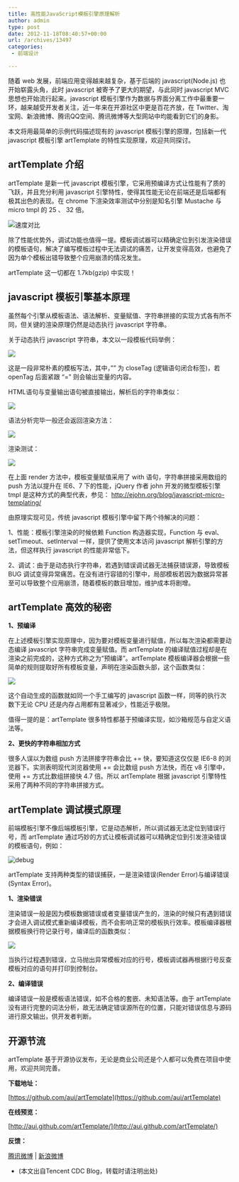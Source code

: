 ```yaml
---
title: 高性能JavaScript模板引擎原理解析
author: admin
type: post
date: 2012-11-18T08:40:57+00:00
url: /archives/13497
categories:
 - 前端设计

---
```


随着 web 发展，前端应用变得越来越复杂，基于后端的 javascript(Node.js) 也开始崭露头角，此时 javascript 被寄予了更大的期望，与此同时 javascript MVC 思想也开始流行起来。javascript 模板引擎作为数据与界面分离工作中最重要一环，越来越受开发者关注，近一年来在开源社区中更是百花齐放，在 Twitter、淘宝网、新浪微博、腾讯QQ空间、腾讯微博等大型网站中均能看到它们的身影。


本文将用最简单的示例代码描述现有的 javascript 模板引擎的原理，包括新一代 javascript 模板引擎 artTemplate 的特性实现原理，欢迎共同探讨。

## artTemplate 介绍

artTemplate 是新一代 javascript 模板引擎，它采用预编译方式让性能有了质的飞跃，并且充分利用 javascript 引擎特性，使得其性能无论在前端还是后端都有极其出色的表现。在 chrome 下渲染效率测试中分别是知名引擎 Mustache 与 micro tmpl 的 25 、 32 倍。


![速度对比](http://cdc.tencent.com/wp-content/uploads/2012/06/1.png)

除了性能优势外，调试功能也值得一提。模板调试器可以精确定位到引发渲染错误的模板语句，解决了编写模板过程中无法调试的痛苦，让开发变得高效，也避免了因为单个模板出错导致整个应用崩溃的情况发生。


artTemplate 这一切都在 1.7kb(gzip) 中实现！


## javascript 模板引擎基本原理

虽然每个引擎从模板语法、语法解析、变量赋值、字符串拼接的实现方式各有所不同，但关键的渲染原理仍然是动态执行 javascript 字符串。


关于动态执行 javascript 字符串，本文以一段模板代码举例：


![](http://cdc.tencent.com/wp-content/uploads/2012/06/code1.png)

这是一段非常朴素的模板写法，其中，”” 为 closeTag (逻辑语句闭合标签)，若 openTag 后面紧跟 “=” 则会输出变量的内容。


HTML语句与变量输出语句被直接输出，解析后的字符串类似：


![](http://cdc.tencent.com/wp-content/uploads/2012/06/code2.png)

语法分析完毕一般还会返回渲染方法：


![](http://cdc.tencent.com/wp-content/uploads/2012/06/code3.png)

渲染测试：


![](http://cdc.tencent.com/wp-content/uploads/2012/06/code4.png)

在上面 render 方法中，模板变量赋值采用了 with 语句，字符串拼接采用数组的 push 方法以提升在 IE6、7 下的性能，jQuery 作者 john 开发的微型模板引擎 tmpl 是这种方式的典型代表，参见： http://ejohn.org/blog/javascript-micro-templating/


由原理实现可见，传统 javascript 模板引擎中留下两个待解决的问题：


1、性能：模板引擎渲染的时候依赖 Function 构造器实现，Function 与 eval、setTimeout、setInterval 一样，提供了使用文本访问 javascript 解析引擎的方法，但这样执行 javascript 的性能非常低下。


2、调试：由于是动态执行字符串，若遇到错误调试器无法捕获错误源，导致模板 BUG 调试变得异常痛苦。在没有进行容错的引擎中，局部模板若因为数据异常甚至可以导致整个应用崩溃，随着模板的数目增加，维护成本将剧增。


## artTemplate 高效的秘密

**1、预编译**

在上述模板引擎实现原理中，因为要对模板变量进行赋值，所以每次渲染都需要动态编译 javascript 字符串完成变量赋值。而 artTemplate 的编译赋值过程却是在渲染之前完成的，这种方式称之为“预编译”。artTemplate 模板编译器会根据一些简单的规则提取好所有模板变量，声明在渲染函数头部，这个函数类似：


![](http://cdc.tencent.com/wp-content/uploads/2012/06/code5.png)

这个自动生成的函数就如同一个手工编写的 javascript 函数一样，同等的执行次数下无论 CPU 还是内存占用都有显著减少，性能近乎极限。


值得一提的是：artTemplate 很多特性都基于预编译实现，如沙箱规范与自定义语法等。


**2、更快的字符串相加方式**

很多人误以为数组 push 方法拼接字符串会比 += 快，要知道这仅仅是 IE6-8 的浏览器下。实测表明现代浏览器使用 += 会比数组 push 方法快，而在 v8 引擎中，使用 += 方式比数组拼接快 4.7 倍。所以 artTemplate 根据 javascript 引擎特性采用了两种不同的字符串拼接方式。


## artTemplate 调试模式原理

前端模板引擎不像后端模板引擎，它是动态解析，所以调试器无法定位到错误行号，而 artTemplate 通过巧妙的方式让模板调试器可以精确定位到引发渲染错误的模板语句，例如：


![debug](http://cdc.tencent.com/wp-content/uploads/2012/06/2.png)

artTemplate 支持两种类型的错误捕获，一是渲染错误(Render Error)与编译错误(Syntax Error)。


**1、渲染错误**

渲染错误一般是因为模板数据错误或者变量错误产生的，渲染的时候只有遇到错误才会进入调试模式重新编译模板，而不会影响正常的模板执行效率。模板编译器根据模板换行符记录行号，编译后的函数类似：


![](http://cdc.tencent.com/wp-content/uploads/2012/06/code6.png)

当执行过程遇到错误，立马抛出异常模板对应的行号，模板调试器再根据行号反查模板对应的语句并打印到控制台。


**2、编译错误**

编译错误一般是模板语法错误，如不合格的套嵌、未知语法等。由于 artTemplate 没有进行完整的词法分析，故无法确定错误源所在的位置，只能对错误信息与源码进行原文输出，供开发者判断。


## 开源节流

artTemplate 基于开源协议发布，无论是商业公司还是个人都可以免费在项目中使用，欢迎共同完善。


**下载地址：**

[https://github.com/aui/artTemplate](https://github.com/aui/artTemplate)

**在线预览：**

[http://aui.github.com/artTemplate/](http://aui.github.com/artTemplate/)

**反馈：**

[腾讯微博](http://t.qq.com/tangbin) | [新浪微博](http://weibo.com/planeart)

 * (本文出自Tencent CDC Blog，转载时请注明出处)